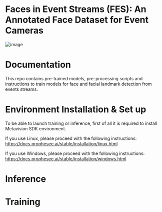 # Faces in Event Streams (FES): An Annotated Face Dataset for Event Cameras

![image](https://user-images.githubusercontent.com/5821328/209900479-cf9b2eb2-6e7e-414a-9739-930cc313da23.png)




# Documentation

This repo contains pre-trained models, pre-processing scripts and instructions to train models for face and facial landmark detection from events streams. 

# Environment Installation & Set up
To be able to launch training or inference, first of all it is required to install Metavision SDK environment.

If you use Linux, please proceed with the following instructions:
https://docs.prophesee.ai/stable/installation/linux.html

If you use Windows, please proceed with the following instructions:
https://docs.prophesee.ai/stable/installation/windows.html

# Inference

# Training
